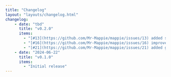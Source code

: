 ```yaml
---
title: "Changelog"
layout: "layouts/changelog.html"
changelog:
    - date: "tbd"
      title: "v0.2.0"
      items:
        - "[#13](https://github.com/Mr-Mappie/mappie/issues/13) added support for declaring a mapper without an implementation of map."
        - "[#16](https://github.com/Mr-Mappie/mappie/issues/16) improved resolution of explicit parameter names."
        - "[#21](https://github.com/Mr-Mappie/mappie/issues/21) added global configuration option to report all warnings as errors."
    - date: "2024-06-22"
      title: "v0.1.0"
      items:
        - "Initial release"
---
```

